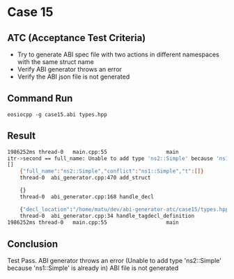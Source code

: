 # Case 15

## ATC (Acceptance Test Criteria)
- Try to generate ABI spec file with two actions in different namespaces with the same struct name
- Verify ABI generator throws an error
- Verify the ABI json file is not generated

## Command Run
```
eosiocpp -g case15.abi types.hpp
```

## Result
```bash
1986252ms thread-0   main.cpp:55                   main                 ] 999999 abi_generation_exception: Unable to generate abi
itr->second == full_name: Unable to add type 'ns2::Simple' because 'ns1::Simple' is already in.
[]
    {"full_name":"ns2::Simple","conflict":"ns1::Simple","t":[]}
    thread-0  abi_generator.cpp:470 add_struct

    {}
    thread-0  abi_generator.cpp:168 handle_decl

    {"decl_location":"/home/matu/dev/abi-generator-atc/case15/types.hpp:16:8"}
    thread-0  abi_generator.cpp:34 handle_tagdecl_definition
1986252ms thread-0   main.cpp:55                   main                 ] output: {"types":[],"structs":[{"name":"Simple","base":"","fields":[{"name":"u64","type":"uint64"}]}],"actions":[],"tables":[]} 
```

## Conclusion
Test Pass.
ABI generator throws an error (Unable to add type 'ns2::Simple' because 'ns1::Simple' is already in)
ABI file is not generated
